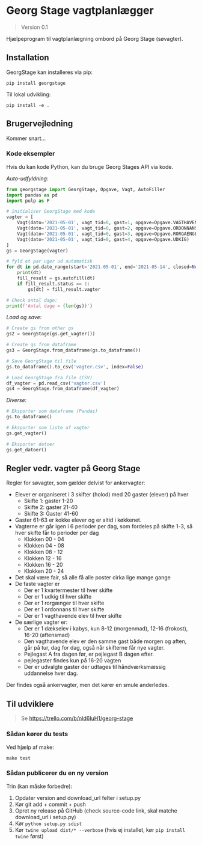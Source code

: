 # Georg Stage vagtplanlægger

> Version 0.1

Hjælpeprogram til vagtplanlægning ombord på Georg Stage (søvagter).

## Installation

GeorgStage kan installeres via pip:

```
pip install georgstage
```

Til lokal udvikling:

```
pip install -e .
```

## Brugervejledning

Kommer snart...

### Kode eksempler

Hvis du kan kode Python, kan du bruge Georg Stages API via kode.

*Auto-udfyldning:*

```python
from georgstage import GeorgStage, Opgave, Vagt, AutoFiller
import pandas as pd
import pulp as P

# initialiser GeorgStage med kode
vagter = [
    Vagt(dato='2021-05-01', vagt_tid=0, gast=1, opgave=Opgave.VAGTHAVENDE_ELEV),
    Vagt(dato='2021-05-01', vagt_tid=0, gast=2, opgave=Opgave.ORDONNANS),
    Vagt(dato='2021-05-01', vagt_tid=0, gast=3, opgave=Opgave.RORGAENGER),    
    Vagt(dato='2021-05-01', vagt_tid=0, gast=4, opgave=Opgave.UDKIG)
]
gs = GeorgStage(vagter)

# fyld et par uger ud automatisk
for dt in pd.date_range(start='2021-05-01', end='2021-05-14', closed=None).date:
    print(dt)
    fill_result = gs.autofill(dt)
    if fill_result.status == 1:
        gs[dt] = fill_result.vagter

# Check antal dage:
print(f'Antal dage = {len(gs)}')
```

*Load og save:*

```python
# Create gs from other gs
gs2 = GeorgStage(gs.get_vagter())

# Create gs from dataframe
gs3 = GeorgStage.from_dataframe(gs.to_dataframe())

# Save GeorgStage til file
gs.to_dataframe().to_csv('vagter.csv', index=False)

# Load GeorgStage fra file (CSV)
df_vagter = pd.read_csv('vagter.csv')
gs4 = GeorgStage.from_dataframe(df_vagter)
```

*Diverse:*

```python
# Eksporter som dataframe (Pandas)
gs.to_dataframe()

# Eksporter som liste af vagter
gs.get_vagter()

# Eksporter datoer
gs.get_datoer()
```

## Regler vedr. vagter på Georg Stage


Regler for søvagter, som gælder delvist for ankervagter:

- Elever er organiseret i 3 skifter (holod) med 20 gaster (elever) på hver
  - Skifte 1: gaster 1-20
  - Skifte 2: gaster 21-40
  - Skifte 3: Gaster 41-60
- Gaster 61-63 er kokke elever og er altid i køkkenet.
- Vagterne er går igen i 6 perioder per dag, som fordeles på skifte 1-3, så hver
skifte får to perioder per dag
  - Klokken 00 - 04
  - Klokken 04 - 08
  - Klokken 08 - 12
  - Klokken 12 - 16
  - Klokken 16 - 20
  - Klokken 20 - 24
- Det skal være fair, så alle få alle poster cirka lige mange gange
- De faste vagter er
  - Der er 1 kvartermester til hver skifte
  - Der er 1 udkig til hver skifte  
  - Der er 1 rorgænger til hver skifte    
  - Der er 1 ordonnans til hver skifte    
  - Der er 1 vagthavende elev til hver skifte
- De særlige vagter er:
  - Der er 1 dækselev i kabys, kun 8-12 (morgenmad), 12-16 (frokost), 16-20 (aftensmad)  
  - Den vagthavende elev er den samme gast både morgen og aften, går på tur, dag for dag, også når skifterne får nye vagter.
  - Pejlegast A fra dagen før, er pejlegast B dagen efter.
  - pejlegaster findes kun på 16-20 vagten
  - Der er udvalgte gaster der udtages til håndværksmæssig uddannelse hver dag.

Der findes også ankervagter, men det kører en smule anderledes.


## Til udviklere

> Se https://trello.com/b/nId6IuH1/georg-stage  

### Sådan kører du tests

Ved hjælp af make:

```
make test
```

### Sådan publicerer du en ny version

Trin (kan måske forbedre):

1. Opdater version and download_url felter i setup.py
1. Kør git add + commit + push
1. Opret ny release på GitHub (check source-code link, skal matche download_url i setup.py)
1. Kør `python setup.py sdist`
1. Kør `twine upload dist/* --verbose` (hvis ej installet, kør `pip install twine` først)
